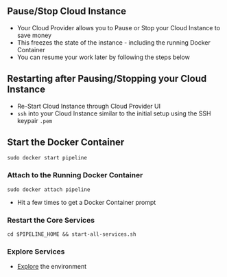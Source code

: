 ## Pause/Stop Cloud Instance
* Your Cloud Provider allows you to Pause or Stop your Cloud Instance to save money
* This freezes the state of the instance - including the running Docker Container
* You can resume your work later by following the steps below

## Restarting after Pausing/Stopping your Cloud Instance
* Re-Start Cloud Instance through Cloud Provider UI
* `ssh` into your Cloud Instance similar to the initial setup using the SSH keypair `.pem`

## Start the Docker Container
```
sudo docker start pipeline
```

### Attach to the Running Docker Container
```
sudo docker attach pipeline
```
* Hit <enter> a few times to get a Docker Container prompt

### Restart the Core Services
```
cd $PIPELINE_HOME && start-all-services.sh
```

### Explore Services
* [Explore](https://github.com/fluxcapacitor/pipeline/wiki/Explore-Services) the environment